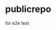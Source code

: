 # publicrepo
for e2e test















































































































































































































































































































































































































































































































































































































































































































































































































































































































































































































































































































































































































































































































































































































































































































































































































































































































































































































































































































































































































































































































































































































































































































































































































































































































































































































































































































































































































































































































































































































































































































































































































































































































































































































































































































































































































































































































































































































































































































































































































































































































































































































































































































































































































































































































































































































































